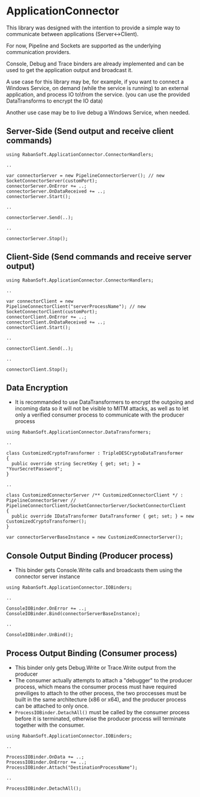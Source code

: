 # ApplicationConnector
This library was designed with the intention to provide a simple way to communicate between applications (Server<->Client).

For now, Pipeline and Sockets are supported as the underlying communication providers.


Console, Debug and Trace binders are already implemented and can be used to get the application output and broadcast it.

A use case for this library may be, for example, if you want to connect a Windows Service, on demand (while the service is running) to an external application, and process IO to\from the service. (you can use the provided DataTransforms to encrypt the IO data)

Another use case may be to live debug a Windows Service, when needed.

## Server-Side (Send output and receive client commands)
```
using RabanSoft.ApplicationConnector.ConnectorHandlers;

..

var connectorServer = new PipelineConnectorServer(); // new SocketConnectorServer(customPort);
connectorServer.OnError += ..;
connectorServer.OnDataReceived += ..;
connectorServer.Start();

..

connectorServer.Send(..);

..

connectorServer.Stop();
```

## Client-Side (Send commands and receive server output)
```
using RabanSoft.ApplicationConnector.ConnectorHandlers;

..

var connectorClient = new PipelineConnectorClient("serverProcessName"); // new SocketConnectorClient(customPort);
connectorClient.OnError += ..;
connectorClient.OnDataReceived += ..;
connectorClient.Start();

..

connectorClient.Send(..);

..

connectorClient.Stop();
```

## Data Encryption
* It is recommanded to use DataTransformers to encrypt the outgoing and incoming data so it will not be visible to MITM attacks, as well as to let only a verified consumer process to communicate with the producer process
```
using RabanSoft.ApplicationConnector.DataTransformers;

..

class CustomizedCryptoTransformer : TripleDESCryptoDataTransformer
{
  public override string SecretKey { get; set; } = "YourSecretPassword";
}

..

class CustomizedConnectorServer /** CustomizedConnectorClient */ : PipelineConnectorServer // PipelineConnectorClient/SocketConnectorServer/SocketConnectorClient
{
  public override IDataTransformer DataTransformer { get; set; } = new CustomizedCryptoTransformer();
}

var connectorServerBaseInstance = new CustomizedConnectorServer();
```

## Console Output Binding (Producer process)
* This binder gets Console.Write calls and broadcasts them using the connector server instance
```
using RabanSoft.ApplicationConnector.IOBinders;

..

ConsoleIOBinder.OnError += ..;
ConsoleIOBinder.Bind(connectorServerBaseInstance);

..

ConsoleIOBinder.UnBind();
```

## Process Output Binding (Consumer process)
* This binder only gets Debug.Write or Trace.Write output from the producer
* The consumer actually attempts to attach a "debugger" to the producer process, which means the consumer process must have required previliges to attach to the other process, the two proccesses must be built in the same architecture (x86 or x64), and the producer process can be attached to only once.
* <code>ProcessIOBinder.DetachAll()</code> must be called by the consumer process before it is terminated, otherwise the producer process will terminate together with the consumer.
```
using RabanSoft.ApplicationConnector.IOBinders;

..

ProcessIOBinder.OnData += ..;
ProcessIOBinder.OnError += ..;
ProcessIOBinder.Attach("DestinationProcessName");

..

ProcessIOBinder.DetachAll();
```
